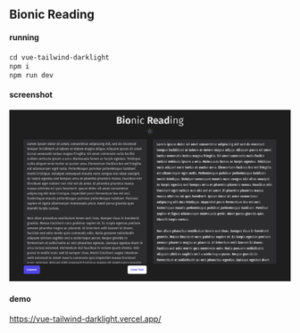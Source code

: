 ## Bionic Reading

#### running
```
cd vue-tailwind-darklight
npm i
npm run dev
```
#### screenshot
![Kanban Board](screenshot/bionic-reading.png)

#### demo

https://vue-tailwind-darklight.vercel.app/